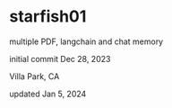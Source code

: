 # starfish01
multiple PDF, langchain and chat memory

initial commit Dec 28, 2023

Villa Park, CA

updated Jan 5, 2024
